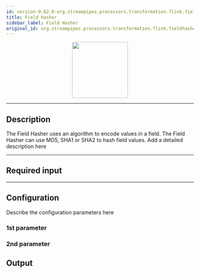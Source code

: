 ```yaml
---
id: version-0.62.0-org.streampipes.processors.transformation.flink.fieldhasher
title: Field Hasher
sidebar_label: Field Hasher
original_id: org.streampipes.processors.transformation.flink.fieldhasher
---
```




<p align="center"> 
    <img src="/docs/img/pipeline-elements/org.streampipes.processors.transformation.flink.fieldhasher/icon.png" width="150px;" class="pe-image-documentation"/>
</p>

***

## Description

The Field Hasher uses an algorithm to encode values in a field. The Field Hasher can use MD5, SHA1 or SHA2 to hash field values.
Add a detailed description here

***

## Required input


***

## Configuration

Describe the configuration parameters here

### 1st parameter


### 2nd parameter

## Output
